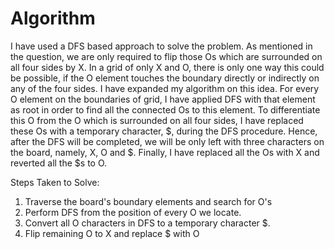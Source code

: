 # Algorithm

I have used a DFS based approach to solve the problem. As mentioned in the question, we are only required to flip those Os which are surrounded on all four sides by X. In a grid of only X and O, there is only one way this could be possible, if the O element touches the boundary directly or indirectly on any of the four sides. I have expanded my algorithm on this idea. For every O element on the boundaries of grid, I have applied DFS with that element as root in order to find all the connected Os to this element. To differentiate this O from the O which is surrounded on all four sides, I have replaced these Os with a temporary character, $, during the DFS procedure. Hence, after the DFS will be completed, we will be only left with three characters on the board, namely, X, O and $. Finally, I have replaced all the Os with X and reverted all the $s to O.

Steps Taken to Solve:
1. Traverse the board's boundary elements and search for O's
2. Perform DFS from the position of every O we locate.
3. Convert all O characters in DFS to a temporary character $.
4. Flip remaining O to X and replace $ with O
